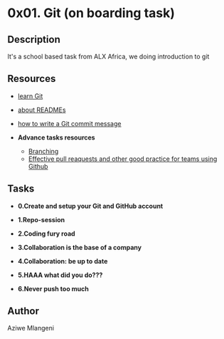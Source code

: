 # 0x01. Git (on boarding task)

## Description
It's a school based task from ALX Africa, we doing introduction to git 

## Resources
* [learn Git](https://docs.github.com/en/get-started/quickstart/set-up-git)

* [about READMEs](https://docs.github.com/en/repositories/managing-your-repositorys-settings-and-features/customizing-your-repository/about-readmes)

* [how to write a Git commit message](https://cbea.ms/git-commit/)

* **Advance tasks resources**
	- [Branching](https://learngitbranching.js.org/)
	- [Effective pull reaquests and other good practice for teams using Github](https://codeinthehole.com/tips/pull-requests-and-other-good-practices-for-teams-using-github/)

## Tasks

* **0.Create and setup your Git and GitHub account**

* **1.Repo-session**

* **2.Coding fury road**

* **3.Collaboration is the base of a company**

* **4.Collaboration: be up to date**

* **5.HAAA what did you do???**

* **6.Never push too much**

## Author
Aziwe Mlangeni
